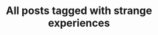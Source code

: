 ---
layout: tag
title: "All posts tagged with strange experiences"
permalink: /weblog/tags/strange-experiences/
taxonomy: strange experiences
---